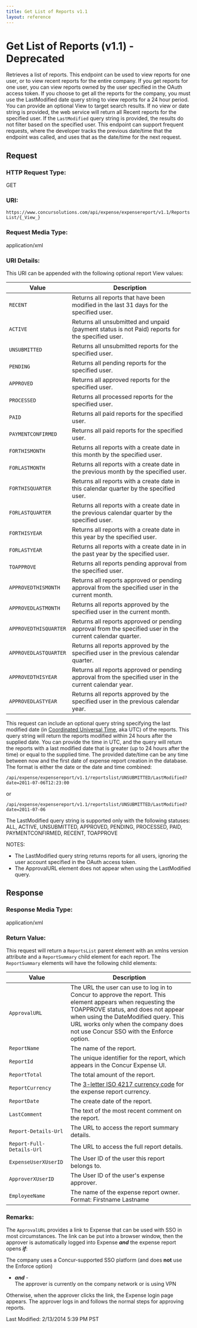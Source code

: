```yaml
---
title: Get List of Reports v1.1
layout: reference
---
```



# Get List of Reports (v1.1) - Deprecated
Retrieves a list of reports. This endpoint can be used to view reports for one user, or to view recent reports for the entire company. If you get reports for one user, you can view reports owned by the user specified in the OAuth access token. If you choose to get all the reports for the company, you must use the LastModified date query string to view reports for a 24 hour period. You can provide an optional View to target search results. If no view or date string is provided, the web service will return all Recent reports for the specified user. If the `LastModified` query string is provided, the results do not filter based on the specified user. This endpoint can support frequent requests, where the developer tracks the previous date/time that the endpoint was called, and uses that as the date/time for the next request.

## Request

### HTTP Request Type: 
GET  

### URI: 
`https://www.concursolutions.com/api/expense/expensereport/v1.1/ReportsList/{_View_}`

### Request Media Type: 
application/xml


### URI Details: 
This URI can be appended with the following optional report View values:

| Value | Description |
| ------ | ------------ |
| `RECENT` | Returns all reports that have been modified in the last 31 days for the specified user. |
| `ACTIVE` | Returns all unsubmitted and unpaid (payment status is not Paid) reports for the specified user. |
| `UNSUBMITTED` | Returns all unsubmitted reports for the specified user. |
| `PENDING` | Returns all pending reports for the specified user. |
| `APPROVED` | Returns all approved reports for the specified user. |
| `PROCESSED` | Returns all processed reports for the specified user. |
| `PAID` | Returns all paid reports for the specified user. |
| `PAYMENTCONFIRMED` | Returns all paid reports for the specified user. |
| `FORTHISMONTH` | Returns all reports with a create date in this month by the specified user. |
| `FORLASTMONTH` | Returns all reports with a create date in the previous month by the specified user. |
| `FORTHISQUARTER` | Returns all reports with a create date in this calendar quarter by the specified user. |
| `FORLASTQUARTER` | Returns all reports with a create date in the previous calendar quarter by the specified user. |
| `FORTHISYEAR` | Returns all reports with a create date in this year by the specified user. |
| `FORLASTYEAR` | Returns all reports with a create date in in the past year by the specified user. |
| `TOAPPROVE` | Returns all reports pending approval from the specified user. |
| `APPROVEDTHISMONTH` | Returns all reports approved or pending approval from the specified user in the current month. |
| `APPROVEDLASTMONTH` | Returns all reports approved by the specified user in the current month. |
| `APPROVEDTHISQUARTER` | Returns all reports approved or pending approval from the specified user in the current calendar quarter. |
| `APPROVEDLASTQUARTER` | Returns all reports approved by the specified user in the previous calendar quarter. |
| `APPROVEDTHISYEAR` | Returns all reports approved or pending approval from the specified user in the current calendar year. |
| `APPROVEDLASTYEAR` | Returns all reports approved by the specified user in the previous calendar year. |

This request can include an optional query string specifying the last modified date (in [Coordinated Universal Time](http://en.wikipedia.org/wiki/Coordinated_Universal_Time), aka UTC) of the reports. This query string will return the reports modified within 24 hours after the supplied date. You can provide the time in UTC, and the query will return the reports with a last modified date that is greater (up to 24 hours after the time) or equal to the supplied time. The provided date/time can be any time between now and the first date of expense report creation in the database. The format is either the date or the date and time combined:

`/api/expense/expensereport/v1.1/reportslist/UNSUBMITTED/LastModified?date=2011-07-06T12:23:00`

or

`/api/expense/expensereport/v1.1/reportslist/UNSUBMITTED/LastModified?date=2011-07-06`

The LastModified query string is supported only with the following statuses: ALL, ACTIVE, UNSUBMITTED, APPROVED, PENDING, PROCESSED, PAID, PAYMENTCONFIRMED, RECENT, TOAPPROVE

NOTES:

*   The LastModified query string returns reports for all users, ignoring the user account specified in the OAuth access token.
*   The ApprovalURL element does not appear when using the LastModified query.

## Response

### Response Media Type: 
application/xml  

### Return Value: 
This request will return a `ReportsList` parent element with an xmlns version attribute and a `ReportSummary` child element for each report. The `ReportSummary` elements will have the following child elements:

| Value | Description |
| ------ | ------------ |
| `ApprovalURL` | The URL the user can use to log in to Concur to approve the report. This element appears when requesting the TOAPPROVE status, and does not appear when using the DateModified query. This URL works only when the company does not use Concur SSO with the Enforce option. 
| `ReportName` | The name of the report.
| `ReportId` | The unique identifier for the report, which appears in the Concur Expense UI.
| `ReportTotal` | The total amount of the report.
| `ReportCurrency`| The [3-letter ISO 4217 currency code](http://en.wikipedia.org/wiki/ISO_4217) for the expense report currency.
| `ReportDate` | The create date of the report.
| `LastComment` | The text of the most recent comment on the report.
| `Report-Details-Url` | The URL to access the report summary details.
| `Report-Full-Details-Url` | The URL to access the full report details.
| `ExpenseUserXUserID` | The User ID of the user this report belongs to.
| `ApproverXUserID`  | The User ID of the user's expense approver.
| `EmployeeName` | The name of the expense report owner. Format: Firstname Lastname

### Remarks:
 The `ApprovalURL` provides a link to Expense that can be used with SSO in most circumstances. The link can be put into a browser window, then the approver is automatically logged into Expense **_and_** the expense report opens **_if_**:

The company uses a Concur-supported SSO platform (and does **not** use the Enforce option)  
 - **_and_** -  
The approver is currently on the company network or is using VPN

Otherwise, when the approver clicks the link, the Expense login page appears. The approver logs in and follows the normal steps for approving reports.

  

Last Modified: 2/13/2014 5:39 PM PST
